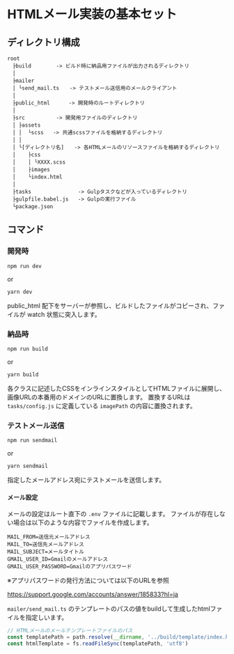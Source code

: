 # HTMLメール実装の基本セット

## ディレクトリ構成


```
root
　├build        -> ビルド時に納品用ファイルが出力されるディレクトリ
　│
　├mailer
　│ └send_mail.ts　　-> テストメール送信用のメールクライアント
　│
　├public_html      -> 開発時のルートディレクトリ
　│
　├src          -> 開発用ファイルのディレクトリ
　│ ├assets
　│ │  └scss   -> 共通scssファイルを格納するディレクトリ
　│ │
　│ └[ディレクトリ名]　　-> 各HTMLメールのリソースファイルを格納するディレクトリ
　│    ├css
　│    │ └XXXX.scss
　│    ├images
　│    └index.html
　│
　├tasks               -> Gulpタスクなどが入っているディレクトリ
　├gulpfile.babel.js   -> Gulpの実行ファイル
　└package.json
```

## コマンド

### 開発時

```
npm run dev
```
or
```
yarn dev
```

public_html 配下をサーバーが参照し、ビルドしたファイルがコピーされ、ファイルが watch 状態に突入します。


### 納品時

```
npm run build
```
or
```
yarn build
```

各クラスに記述したCSSをインラインスタイルとしてHTMLファイルに展開し、画像URLの本番用のドメインのURLに置換します。
置換するURLは `tasks/config.js` に定義している `imagePath` の内容に置換されます。

### テストメール送信
```
npm run sendmail
```
or
```
yarn sendmail
```

指定したメールアドレス宛にテストメールを送信します。

#### メール設定

メールの設定はルート直下の `.env` ファイルに記載します。
ファイルが存在しない場合は以下のような内容でファイルを作成します。

```dotenv
MAIL_FROM=送信元メールアドレス
MAIL_TO=送信先メールアドレス
MAIL_SUBJECT=メールタイトル
GMAIL_USER_ID=Gmailのメールアドレス
GMAIL_USER_PASSWORD=Gmailのアプリパスワード
```
※アプリパスワードの発行方法については以下のURLを参照

https://support.google.com/accounts/answer/185833?hl=ja

`mailer/send_mail.ts` のテンプレートのパスの値をbuildして生成したhtmlファイルを指定しいます。

```typescript
// HTMLメールのメールテンプレートファイルのパス
const templatePath = path.resolve(__dirname, '../build/template/index.html')
const htmlTemplate = fs.readFileSync(templatePath, 'utf8')
```